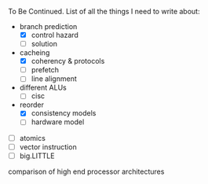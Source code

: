 To Be Continued.
List of all the things I need to write about:
- branch prediction
  - [x] control hazard
  - [ ] solution
- cacheing
  - [x] coherency & protocols
  - [ ] prefetch
  - [ ] line alignment
- different ALUs
  - [ ] cisc
- reorder
  - [x] consistency models
  - [ ] hardware model
- [ ] atomics
- [ ] vector instruction
- [ ] big.LITTLE

comparison of high end processor architectures